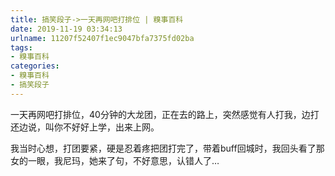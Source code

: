 ```yaml
---
title: 搞笑段子->一天再网吧打排位 | 糗事百科
date: 2019-11-19 03:34:13
urlname: 11207f52407f1ec9047bfa7375fd02ba
tags: 
- 糗事百科
categories:
- 糗事百科
- 搞笑段子
---
```

一天再网吧打排位，40分钟的大龙团，正在去的路上，突然感觉有人打我，边打还边说，叫你不好好上学，出来上网。

我当时心想，打团要紧，硬是忍着疼把团打完了，带着buff回城时，我回头看了那女的一眼，我尼玛，她来了句，不好意思，认错人了…


